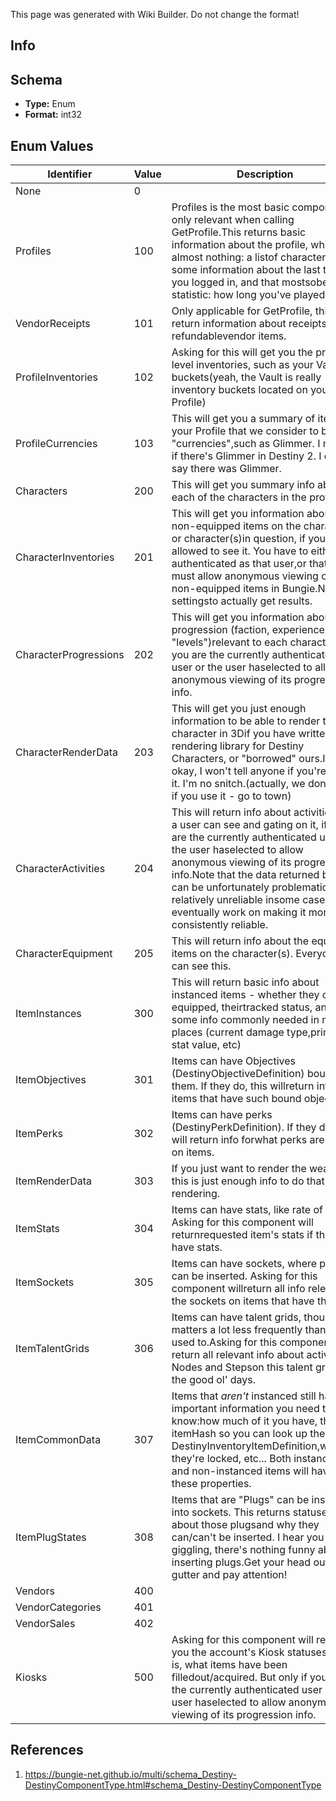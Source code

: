 <span class="wiki-builder">This page was generated with Wiki Builder. Do not change the format!</span>

## Info

## Schema
* **Type:** Enum
* **Format:** int32

## Enum Values
Identifier | Value | Description
---------- | ----- | -----------
None | 0 | 
Profiles | 100 | Profiles is the most basic component, only relevant when calling GetProfile.This returns basic information about the profile, which is almost nothing: a listof characterIds, some information about the last time you logged in, and that mostsobering statistic: how long you've played.
VendorReceipts | 101 | Only applicable for GetProfile, this will return information about receipts for refundablevendor items.
ProfileInventories | 102 | Asking for this will get you the profile-level inventories, such as your Vault buckets(yeah, the Vault is really inventory buckets located on your Profile)
ProfileCurrencies | 103 | This will get you a summary of items on your Profile that we consider to be &quot;currencies&quot;,such as Glimmer.  I mean, if there's Glimmer in Destiny 2.  I didn't say there was Glimmer.
Characters | 200 | This will get you summary info about each of the characters in the profile.
CharacterInventories | 201 | This will get you information about any non-equipped items on the character or character(s)in question, if you're allowed to see it.  You have to either be authenticated as that user,or that user must allow anonymous viewing of their non-equipped items in Bungie.Net settingsto actually get results.
CharacterProgressions | 202 | This will get you information about the progression (faction, experience, etc... &quot;levels&quot;)relevant to each character, if you are the currently authenticated user or the user haselected to allow anonymous viewing of its progression info.
CharacterRenderData | 203 | This will get you just enough information to be able to render the character in 3Dif you have written a 3D rendering library for Destiny Characters, or &quot;borrowed&quot; ours.It's okay, I won't tell anyone if you're using it.  I'm no snitch.(actually, we don't care if you use it - go to town)
CharacterActivities | 204 | This will return info about activities that a user can see and gating on it, if you are the currently authenticated user or the user haselected to allow anonymous viewing of its progression info.Note that the data returned by this can be unfortunately problematic and relatively unreliable insome cases.  We'll eventually work on making it more consistently reliable.
CharacterEquipment | 205 | This will return info about the equipped items on the character(s).  Everyone can see this.
ItemInstances | 300 | This will return basic info about instanced items - whether they can be equipped, theirtracked status, and some info commonly needed in many places (current damage type,primary stat value, etc)
ItemObjectives | 301 | Items can have Objectives (DestinyObjectiveDefinition) bound to them.  If they do, this willreturn info for items that have such bound objectives.
ItemPerks | 302 | Items can have perks (DestinyPerkDefinition).  If they do, this will return info forwhat perks are active on items.
ItemRenderData | 303 | If you just want to render the weapon, this is just enough info to do that rendering.
ItemStats | 304 | Items can have stats, like rate of fire.  Asking for this component will returnrequested item's stats if they have stats.
ItemSockets | 305 | Items can have sockets, where plugs can be inserted.  Asking for this component willreturn all info relevant to the sockets on items that have them.
ItemTalentGrids | 306 | Items can have talent grids, though that matters a lot less frequently than it used to.Asking for this component will return all relevant info about activated Nodes and Stepson this talent grid, like the good ol' days.
ItemCommonData | 307 | Items that *aren't* instanced still have important information you need to know:how much of it you have, the itemHash so you can look up their DestinyInventoryItemDefinition,whether they're locked, etc... Both instanced and non-instanced items will have these properties.
ItemPlugStates | 308 | Items that are &quot;Plugs&quot; can be inserted into sockets.  This returns statuses about those plugsand why they can/can't be inserted.  I hear you giggling, there's nothing funny about inserting plugs.Get your head out of the gutter and pay attention!
Vendors | 400 | 
VendorCategories | 401 | 
VendorSales | 402 | 
Kiosks | 500 | Asking for this component will return you the account's Kiosk statuses: that is, what items have been filledout/acquired.  But only if you are the currently authenticated user or the user haselected to allow anonymous viewing of its progression info.

## References
1. https://bungie-net.github.io/multi/schema_Destiny-DestinyComponentType.html#schema_Destiny-DestinyComponentType
